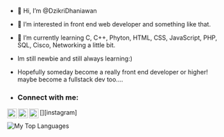 - 👋 Hi, I’m @DzikriDhaniawan
  
- 👀 I’m interested in front end web developer and something like that.
- 🌱 I’m currently learning C, C++, Phyton, HTML, CSS, JavaScript, PHP, SQL, Cisco, Networking a little bit.

- Im still newbie and still always learning:)
- Hopefully someday become a really front end developer or higher! maybe become a fullstack dev too....

- ### Connect with me:
[<img align="left" alt="LinkedIn" width="22px" src="https://cdn.jsdelivr.net/npm/simple-icons@v3/icons/linkedin.svg" />][linkedin]
[<img align="left" alt="GitHub" width="22px" src="https://cdn.jsdelivr.net/npm/simple-icons@v3/icons/github.svg" />][github]
[<img align="left" alt="Instagram" width="22px" src="https://cdn.jsdelivr.net/npm/simple-icons@v3/icons/instagram.svg" />][instagram]

[linkedin]: https://www.linkedin.com/in/dzikri-dhaniawan-189207333
[github]: https://github.com/DzikriDhaniawan
[twitter]: https://instagram.com/dhaniawannn


![My Top Languages](https://github-readme-stats.vercel.app/api/top-langs/?username=DzikriDhaniawan&langs_count=6&theme=tokyonight)

<!---
DzikriDhaniawan/DzikriDhaniawan is a ✨ special ✨ repository because its `README.md` (this file) appears on your GitHub profile.
You can click the Preview link to take a look at your changes.
--->
